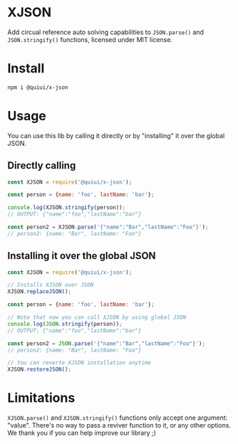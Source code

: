 XJSON
=====

Add circual reference auto solving capabilities to `JSON.parse()` and `JSON.stringify()` functions, licensed under MIT license.

# Install
```bash
npm i @quiui/x-json
```

# Usage
You can use this lib by calling it directly or by "installing" it over the global JSON.

## Directly calling
```javascript
const XJSON = require('@quiui/x-json');

const person = {name: 'foo', lastName: 'bar'};

console.log(XJSON.stringify(person));
// OUTPUT: {"name":"foo","lastName":"bar"}

const person2 = XJSON.parse('{"name":"Bar","lastName":"Foo"}');
// person2: {name: "Bar", lastName: "Foo"}
```

## Installing it over the global JSON
```javascript
const XJSON = require('@quiui/x-json');

// Installs XJSON over JSON
XJSON.replaceJSON();

const person = {name: 'foo', lastName: 'bar'};

// Note that now you can call XJSON by using global JSON
console.log(JSON.stringify(person));
// OUTPUT: {"name":"foo","lastName":"bar"}

const person2 = JSON.parse('{"name":"Bar","lastName":"Foo"}');
// person2: {name: "Bar", lastName: "Foo"}

// You can reverte XJSON installation anytime
XJSON.restoreJSON();
```

# Limitations
`XJSON.parse()` and `XJSON.stringify()` functions only accept one argument: "value". There's no way to pass a reviver function to it, or any other options. We thank you if you can help improve our library ;)